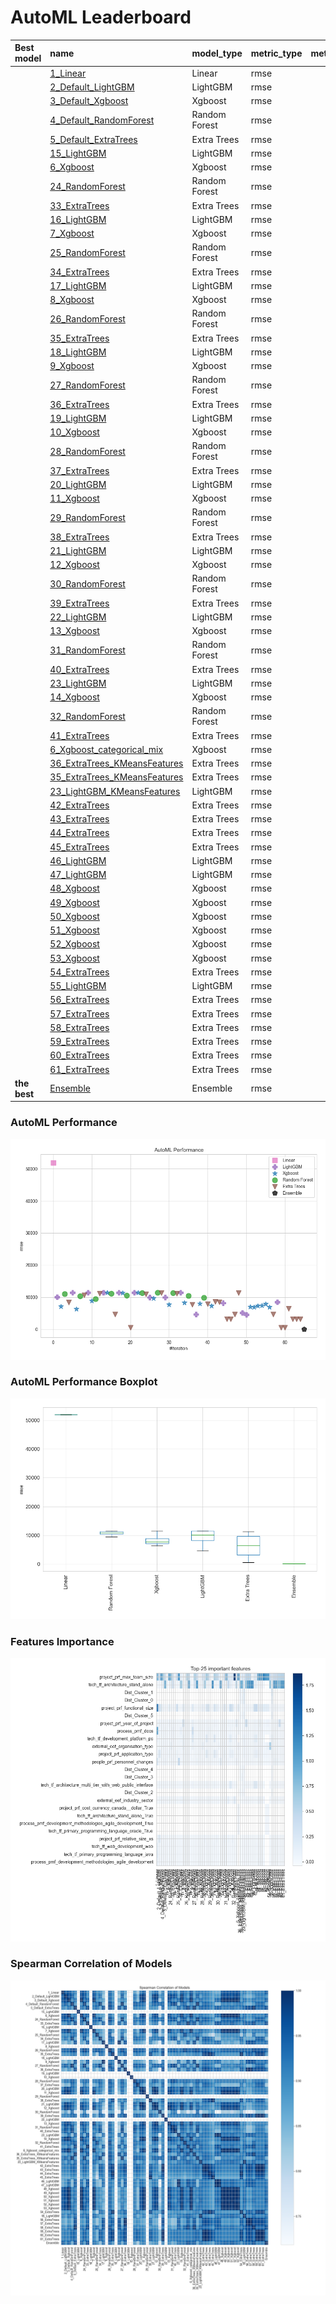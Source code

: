 # AutoML Leaderboard

| Best model   | name                                                                   | model_type    | metric_type   |   metric_value |   train_time |
|:-------------|:-----------------------------------------------------------------------|:--------------|:--------------|---------------:|-------------:|
|              | [1_Linear](1_Linear/README.md)                                         | Linear        | rmse          |     51936.1    |        36.14 |
|              | [2_Default_LightGBM](2_Default_LightGBM/README.md)                     | LightGBM      | rmse          |     10108      |         4.51 |
|              | [3_Default_Xgboost](3_Default_Xgboost/README.md)                       | Xgboost       | rmse          |      7104.69   |         3.91 |
|              | [4_Default_RandomForest](4_Default_RandomForest/README.md)             | Random Forest | rmse          |     11039.7    |        11.18 |
|              | [5_Default_ExtraTrees](5_Default_ExtraTrees/README.md)                 | Extra Trees   | rmse          |      8406.55   |        10.87 |
|              | [15_LightGBM](15_LightGBM/README.md)                                   | LightGBM      | rmse          |     11465      |         3.46 |
|              | [6_Xgboost](6_Xgboost/README.md)                                       | Xgboost       | rmse          |      6337.25   |         4.05 |
|              | [24_RandomForest](24_RandomForest/README.md)                           | Random Forest | rmse          |     10389.3    |        11.63 |
|              | [33_ExtraTrees](33_ExtraTrees/README.md)                               | Extra Trees   | rmse          |     10688.2    |        15.38 |
|              | [16_LightGBM](16_LightGBM/README.md)                                   | LightGBM      | rmse          |     11465      |         3.55 |
|              | [7_Xgboost](7_Xgboost/README.md)                                       | Xgboost       | rmse          |      8856.23   |         4.85 |
|              | [25_RandomForest](25_RandomForest/README.md)                           | Random Forest | rmse          |      9473.7    |         9.78 |
|              | [34_ExtraTrees](34_ExtraTrees/README.md)                               | Extra Trees   | rmse          |     11106.7    |        10.44 |
|              | [17_LightGBM](17_LightGBM/README.md)                                   | LightGBM      | rmse          |     11412.5    |         3.91 |
|              | [8_Xgboost](8_Xgboost/README.md)                                       | Xgboost       | rmse          |     11465      |         4.46 |
|              | [26_RandomForest](26_RandomForest/README.md)                           | Random Forest | rmse          |     11137.3    |         9.69 |
|              | [35_ExtraTrees](35_ExtraTrees/README.md)                               | Extra Trees   | rmse          |      4673.07   |        11.33 |
|              | [18_LightGBM](18_LightGBM/README.md)                                   | LightGBM      | rmse          |     11465      |         4.07 |
|              | [9_Xgboost](9_Xgboost/README.md)                                       | Xgboost       | rmse          |     11368.6    |         5.03 |
|              | [27_RandomForest](27_RandomForest/README.md)                           | Random Forest | rmse          |     10604.8    |         9.5  |
|              | [36_ExtraTrees](36_ExtraTrees/README.md)                               | Extra Trees   | rmse          |       525.656  |        10.94 |
|              | [19_LightGBM](19_LightGBM/README.md)                                   | LightGBM      | rmse          |     11465      |         3.55 |
|              | [10_Xgboost](10_Xgboost/README.md)                                     | Xgboost       | rmse          |     11465      |         4.21 |
|              | [28_RandomForest](28_RandomForest/README.md)                           | Random Forest | rmse          |     11312.1    |        10.58 |
|              | [37_ExtraTrees](37_ExtraTrees/README.md)                               | Extra Trees   | rmse          |     10924.8    |        10.83 |
|              | [20_LightGBM](20_LightGBM/README.md)                                   | LightGBM      | rmse          |      9961.14   |         3.92 |
|              | [11_Xgboost](11_Xgboost/README.md)                                     | Xgboost       | rmse          |      9628.93   |         4.72 |
|              | [29_RandomForest](29_RandomForest/README.md)                           | Random Forest | rmse          |     11470.8    |        10.86 |
|              | [38_ExtraTrees](38_ExtraTrees/README.md)                               | Extra Trees   | rmse          |     11321.1    |        10.86 |
|              | [21_LightGBM](21_LightGBM/README.md)                                   | LightGBM      | rmse          |     10007.5    |         4.57 |
|              | [12_Xgboost](12_Xgboost/README.md)                                     | Xgboost       | rmse          |      7714.02   |         4.95 |
|              | [30_RandomForest](30_RandomForest/README.md)                           | Random Forest | rmse          |     11371.7    |        11.91 |
|              | [39_ExtraTrees](39_ExtraTrees/README.md)                               | Extra Trees   | rmse          |     11103.7    |        10.08 |
|              | [22_LightGBM](22_LightGBM/README.md)                                   | LightGBM      | rmse          |     11465      |         3.74 |
|              | [13_Xgboost](13_Xgboost/README.md)                                     | Xgboost       | rmse          |      8313.98   |         4.63 |
|              | [31_RandomForest](31_RandomForest/README.md)                           | Random Forest | rmse          |     10412.3    |        11.28 |
|              | [40_ExtraTrees](40_ExtraTrees/README.md)                               | Extra Trees   | rmse          |      7669.75   |         9.91 |
|              | [23_LightGBM](23_LightGBM/README.md)                                   | LightGBM      | rmse          |      4701.54   |         6.12 |
|              | [14_Xgboost](14_Xgboost/README.md)                                     | Xgboost       | rmse          |      8014.39   |         5.43 |
|              | [32_RandomForest](32_RandomForest/README.md)                           | Random Forest | rmse          |      9855.15   |        11.23 |
|              | [41_ExtraTrees](41_ExtraTrees/README.md)                               | Extra Trees   | rmse          |      7880.61   |        10.04 |
|              | [6_Xgboost_categorical_mix](6_Xgboost_categorical_mix/README.md)       | Xgboost       | rmse          |      7365.33   |         3.77 |
|              | [36_ExtraTrees_KMeansFeatures](36_ExtraTrees_KMeansFeatures/README.md) | Extra Trees   | rmse          |      8605.48   |        19.05 |
|              | [35_ExtraTrees_KMeansFeatures](35_ExtraTrees_KMeansFeatures/README.md) | Extra Trees   | rmse          |      8541.39   |        11.74 |
|              | [23_LightGBM_KMeansFeatures](23_LightGBM_KMeansFeatures/README.md)     | LightGBM      | rmse          |      8187.93   |         7.86 |
|              | [42_ExtraTrees](42_ExtraTrees/README.md)                               | Extra Trees   | rmse          |      3228.04   |        10.58 |
|              | [43_ExtraTrees](43_ExtraTrees/README.md)                               | Extra Trees   | rmse          |      3228.04   |        11.25 |
|              | [44_ExtraTrees](44_ExtraTrees/README.md)                               | Extra Trees   | rmse          |      4673.07   |        11.01 |
|              | [45_ExtraTrees](45_ExtraTrees/README.md)                               | Extra Trees   | rmse          |     11321.1    |         9.59 |
|              | [46_LightGBM](46_LightGBM/README.md)                                   | LightGBM      | rmse          |      5179.35   |         9.06 |
|              | [47_LightGBM](47_LightGBM/README.md)                                   | LightGBM      | rmse          |      4612.05   |         4.99 |
|              | [48_Xgboost](48_Xgboost/README.md)                                     | Xgboost       | rmse          |      6982.04   |         4.52 |
|              | [49_Xgboost](49_Xgboost/README.md)                                     | Xgboost       | rmse          |      6908.32   |         4.15 |
|              | [50_Xgboost](50_Xgboost/README.md)                                     | Xgboost       | rmse          |      7338.78   |         4.15 |
|              | [51_Xgboost](51_Xgboost/README.md)                                     | Xgboost       | rmse          |      7413.05   |         4.78 |
|              | [52_Xgboost](52_Xgboost/README.md)                                     | Xgboost       | rmse          |      7944.45   |         3.97 |
|              | [53_Xgboost](53_Xgboost/README.md)                                     | Xgboost       | rmse          |      6969.61   |         3.89 |
|              | [54_ExtraTrees](54_ExtraTrees/README.md)                               | Extra Trees   | rmse          |      4664.95   |        10.81 |
|              | [55_LightGBM](55_LightGBM/README.md)                                   | LightGBM      | rmse          |      8449.61   |        18.87 |
|              | [56_ExtraTrees](56_ExtraTrees/README.md)                               | Extra Trees   | rmse          |       525.656  |        10.13 |
|              | [57_ExtraTrees](57_ExtraTrees/README.md)                               | Extra Trees   | rmse          |       525.656  |        10.23 |
|              | [58_ExtraTrees](58_ExtraTrees/README.md)                               | Extra Trees   | rmse          |      6415.81   |        10.78 |
|              | [59_ExtraTrees](59_ExtraTrees/README.md)                               | Extra Trees   | rmse          |      3228.04   |         9.74 |
|              | [60_ExtraTrees](60_ExtraTrees/README.md)                               | Extra Trees   | rmse          |      3228.04   |         9.55 |
|              | [61_ExtraTrees](61_ExtraTrees/README.md)                               | Extra Trees   | rmse          |      3228.04   |         9.97 |
| **the best** | [Ensemble](Ensemble/README.md)                                         | Ensemble      | rmse          |        96.2493 |        13.12 |

### AutoML Performance
![AutoML Performance](ldb_performance.png)

### AutoML Performance Boxplot
![AutoML Performance Boxplot](ldb_performance_boxplot.png)

### Features Importance
![features importance across models](features_heatmap.png)



### Spearman Correlation of Models
![models spearman correlation](correlation_heatmap.png)

